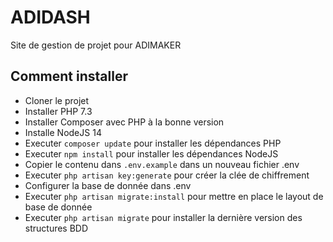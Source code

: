 # ADIDASH
Site de gestion de projet pour ADIMAKER


## Comment installer
- Cloner le projet
- Installer PHP 7.3
- Installer Composer avec PHP à la bonne version
- Installe NodeJS 14
- Executer ``composer update`` pour installer les dépendances PHP
- Executer ``npm install`` pour installer les dépendances NodeJS
- Copier le contenu dans ``.env.example`` dans un nouveau fichier .env
- Executer ``php artisan key:generate`` pour créer la clée de chiffrement
- Configurer la base de donnée dans .env
- Executer ``php artisan migrate:install`` pour mettre en place le layout de base de donnée
- Executer ``php artisan migrate`` pour installer la dernière version des structures BDD